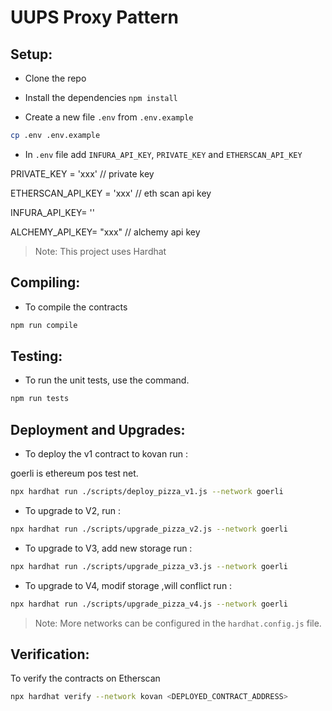 # UUPS Proxy Pattern

## Setup:

- Clone the repo

- Install the dependencies
  `npm install`

- Create a new file `.env` from `.env.example`

```sh
cp .env .env.example
```

- In `.env` file add `INFURA_API_KEY`, `PRIVATE_KEY` and `ETHERSCAN_API_KEY`

PRIVATE_KEY =  'xxx' // private key

ETHERSCAN_API_KEY = 'xxx' // eth scan api key

INFURA_API_KEY= '' 

ALCHEMY_API_KEY= "xxx"  // alchemy api key

> Note: This project uses Hardhat

## Compiling:

- To compile the contracts

```sh
npm run compile
```

## Testing:

- To run the unit tests, use the command.

```sh
npm run tests
```

## Deployment and Upgrades:

- To deploy the v1 contract to kovan run :

goerli is ethereum pos test net.

```sh
npx hardhat run ./scripts/deploy_pizza_v1.js --network goerli
```

- To upgrade to V2, run :

```sh
npx hardhat run ./scripts/upgrade_pizza_v2.js --network goerli
```

- To upgrade to V3, add new storage run :

```sh
npx hardhat run ./scripts/upgrade_pizza_v3.js --network goerli
```

- To upgrade to V4, modif storage ,will conflict run :

```sh
npx hardhat run ./scripts/upgrade_pizza_v4.js --network goerli
```

> Note: More networks can be configured in the `hardhat.config.js` file.

## Verification:

To verify the contracts on Etherscan

```sh
npx hardhat verify --network kovan <DEPLOYED_CONTRACT_ADDRESS>
```
